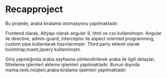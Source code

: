 # Recapproject

Bu projede, araba kiralama otomasyonu yapılmaktadır. 

Frontend olarak,
Altyapı olarak angular 9, html ve css kullanılmıştır.
Angular ile directive, admin-guard, interceptor ile aspect oriented programming, custom pipe kullanılarak hazırlanmıştır.
Third party eklenti olarak bootstrap,toastr,jquery kullanılmıştır.

Giriş yapıldığında araba sayfasına yönlendirilerek araba ile ilgili detaylar, filtreleme işlemleri ekleme işlemleri yapılmaktadır.
Bunun dışında marka,renk,müşteri,araba kiralama işlemleri yapılmaktadır.


